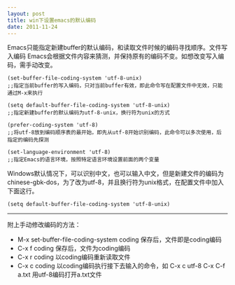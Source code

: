 ```yaml
---
layout: post
title: win下设置emacs的默认编码
date: 2011-11-24
---
```

Emacs只能指定新建buffer的默认编码，和读取文件时候的编码寻找顺序。文件写入编码
Emacs会根据文件内容来猜测，并保持原有的编码不变。如想改变写入编码，需手动改变。

    (set-buffer-file-coding-system 'utf-8-unix)
    ;;指定当前buffer的写入编码，只对当前buffer有效，即此命令写在配置文件中无效，只能
    通过M-x来执行

    (setq default-buffer-file-coding-system 'utf-8-unix)
    ;;指定新建buffer的默认编码为utf-8-unix，换行符为unix的方式

    (prefer-coding-system 'utf-8)
    ;;将utf-8放到编码顺序表的最开始，即先从utf-8开始识别编码，此命令可以多次使用，后
    指定的编码先探测

    (set-language-environment 'utf-8)
    ;;指定Emacs的语言环境，按照特定语言环境设置前面的两个变量

Windows默认情况下，可以识别中文，也可以输入中文，但是新建文件的编码为
chinese-gbk-dos，为了改为utf-8，并且换行符为unix格式，在配置文件中加入下面这行。

    (setq default-buffer-file-coding-system 'utf-8-unix)

------------
附上手动修改编码的方法：

* M-x set-buffer-file-coding-system <RET> coding 保存后，文件即是coding编码
* C-x <RET> f coding 保存后，文件为coding编码
* C-x <RET> r coding 以coding编码重新读取文件
* C-x <RET> c coding <RET> 以coding编码执行接下去输入的命令，如
         C-x <RET> c utf-8 <RET> C-x C-f a.txt <RET> 用utf-8编码打开a.txt文件
